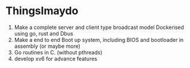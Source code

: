 # ThingsImaydo

1. Make a complete server and client type broadcast model Dockerised using go, rust and Dbus
2. Make a end to end Boot up system, including BIOS and bootloader in assembly (or maybe more)
3. Go routines in C. (without pthreads)
4. develop xv6 for advance features
